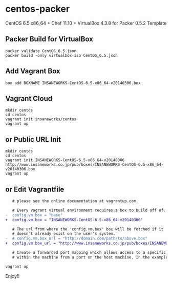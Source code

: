 centos-packer
=============

CentOS 6.5 x86_64 + Chef 11.10 + VirtualBox 4.3.8 for Packer 0.5.2 Template

## Packer Build for VirtualBox

```
packer validate CentOS_6.5.json
packer build -only virtualbox-iso CentOS_6.5.json
```

## Add Vagrant Box

```
box add BOXNAME INSANEWORKS-CentOS-6.5-x86_64-v20140306.box
```

## Vagrant Cloud

```
mkdir centos
cd centos
vagrant init insaneworks/centos
vagrant up
```


## or Public URL Init

```
mkdir centos
cd centos
vagrant init INSANEWORKS-CentOS-6.5-x86_64-v20140306 http://www.insaneworks.co.jp/pub/boxes/INSANEWORKS-CentOS-6.5-x86_64-v20140306.box
vagrant up
```

## or Edit Vagrantfile

```diff
   # please see the online documentation at vagrantup.com.

   # Every Vagrant virtual environment requires a box to build off of.
-  config.vm.box = "base"
+  config.vm.box = "INSANEWORKS-CentOS-6.5-x86_64-v20140306"

   # The url from where the 'config.vm.box' box will be fetched if it
   # doesn't already exist on the user's system.
-  # config.vm.box_url = "http://domain.com/path/to/above.box"
+  config.vm.box_url = "http://www.insaneworks.co.jp/pub/boxes/INSANEWORKS-CentOS-6.5-x86_64-v20140306.box"

   # Create a forwarded port mapping which allows access to a specific port
   # within the machine from a port on the host machine. In the example below,
```

```
vagrant up
```

Enjoy!!
